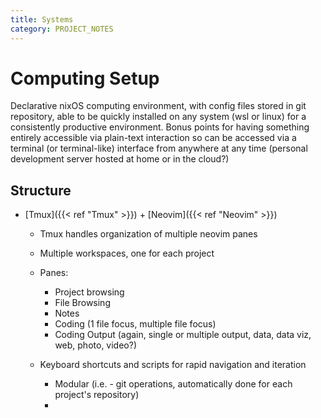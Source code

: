 ```yaml
---
title: Systems
category: PROJECT_NOTES
---
```

# Computing Setup
Declarative nixOS computing environment, with config files stored in git repository, able to be quickly installed on any system (wsl or linux) for a consistently productive environment.
	Bonus points for having something entirely accessible via plain-text interaction so can be accessed via a terminal (or terminal-like) interface from anywhere at any time (personal development server hosted at home or in the cloud?)

## Structure
 - [Tmux]({{< ref "Tmux" >}}) + [Neovim]({{< ref "Neovim" >}})
	 - Tmux handles organization of multiple neovim panes
	 - Multiple workspaces, one for each project
	 
	 - Panes:
		 - Project browsing
		 - File Browsing
		 - Notes
		 - Coding (1 file focus, multiple file focus)
		 - Coding Output (again, single or multiple output, data, data viz, web, photo, video?)
	 - Keyboard shortcuts and scripts for rapid navigation and iteration
		 - Modular (i.e. - git operations, automatically done for each project's repository)
		 -